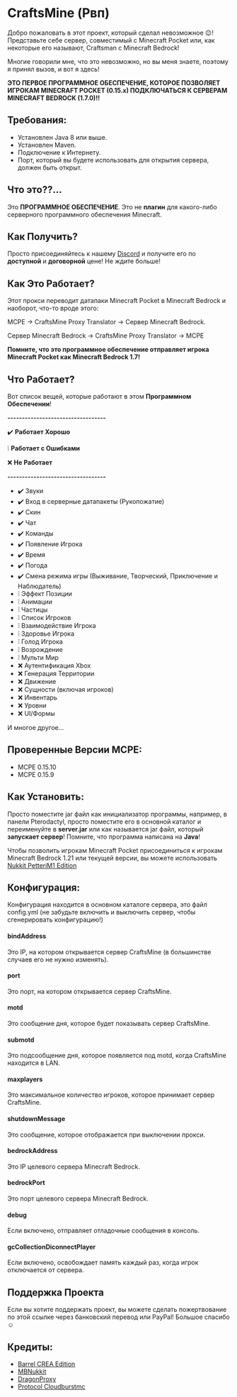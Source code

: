 # CraftsMine (Рвп)
Добро пожаловать в этот проект, который сделал невозможное 😉! Представьте себе сервер, совместимый с Minecraft Pocket или, как некоторые его называют, Craftsman с Minecraft Bedrock!

Многие говорили мне, что это невозможно, но вы меня знаете, поэтому я принял вызов, и вот я здесь!

**ЭТО ПЕРВОЕ ПРОГРАММНОЕ ОБЕСПЕЧЕНИЕ, КОТОРОЕ ПОЗВОЛЯЕТ ИГРОКАМ MINECRAFT POCKET (0.15.x) ПОДКЛЮЧАТЬСЯ К СЕРВЕРАМ MINECRAFT BEDROCK (1.7.0)!!**

## Требования:
- Установлен Java 8 или выше.
- Установлен Maven.
- Подключение к Интернету.
- Порт, который вы будете использовать для открытия сервера, должен быть открыт.

## Что это??...
Это **ПРОГРАММНОЕ ОБЕСПЕЧЕНИЕ**. Это не **плагин** для какого-либо серверного программного обеспечения Minecraft.

## Как Получить?
Просто присоединяйтесь к нашему [Discord](https://discord.com/invite/mrmHcwxXff) и получите его по **доступной** и **договорной** цене! Не ждите больше!

## Как Это Работает?
Этот прокси переводит датапаки Minecraft Pocket в Minecraft Bedrock и наоборот, что-то вроде этого:

MCPE -> CraftsMine Proxy Translator -> Сервер Minecraft Bedrock.

Сервер Minecraft Bedrock -> CraftsMine Proxy Translator -> MCPE

**Помните, что это программное обеспечение отправляет игрока Minecraft Pocket как Minecraft Bedrock 1.7!**

## Что Работает?
Вот список вещей, которые работают в этом **Программном Обеспечении**!

**----------------------------------**

✔️ **Работает Хорошо**

❕ **Работает с Ошибками**

❌ **Не Работает**

**----------------------------------**

  - ✔️ Звуки
  - ✔️ Вход в серверные датапакеты (Рукопожатие)
  - ✔️ Скин
  - ✔️ Чат
  - ✔️ Команды
  - ✔️ Появление Игрока
  - ✔️ Время
  - ✔️ Погода
  - ✔️ Смена режима игры (Выживание, Творческий, Приключение и Наблюдатель)
  - ❕ Эффект Позиции
  - ❕ Анимации
  - ❕ Частицы
  - ❕ Список Игроков
  - ❕ Взаимодействие Игрока
  - ❕ Здоровье Игрока
  - ❕ Голод Игрока
  - ❕ Возрождение
  - ❕ Мульти Мир
  - ❌ Аутентификация Xbox
  - ❌ Генерация Территории
  - ❌ Движение
  - ❌ Сущности (включая игроков)
  - ❌ Инвентарь
  - ❌ Уровни
  - ❌ UI/Формы

  И многое другое...

## Проверенные Версии MCPE:

 - MCPE 0.15.10
 - MCPE 0.15.9

## Как Установить:
Просто поместите jar файл как инициализатор программы, например, в панели Pterodactyl, просто поместите его в основной каталог и переименуйте в **server.jar** или как называется jar файл, который **запускает сервер**! Помните, что программа написана на **Java**!

Чтобы позволить игрокам Minecraft Pocket присоединиться к игрокам Minecraft Bedrock 1.21 или текущей версии, вы можете использовать [Nukkit PetteriM1 Edition](https://github.com/PetteriM1/NukkitPetteriM1Edition/)

## Конфигурация:
Конфигурация находится в основном каталоге сервера, это файл config.yml (не забудьте включить и выключить сервер, чтобы сгенерировать конфигурацию!)

#### bindAddress
Это IP, на котором открывается сервер CraftsMine (в большинстве случаев его не нужно изменять).

#### port
Это порт, на котором открывается сервер CraftsMine.

#### motd
Это сообщение дня, которое будет показывать сервер CraftsMine.

#### submotd
Это подсообщение дня, которое появляется под motd, когда CraftsMine находится в LAN.

#### maxplayers
Это максимальное количество игроков, которое принимает сервер CraftsMine.

#### shutdownMessage
Это сообщение, которое отображается при выключении прокси.

#### bedrockAddress
Это IP целевого сервера Minecraft Bedrock.

#### bedrockPort
Это порт целевого сервера Minecraft Bedrock.

#### debug
Если включено, отправляет отладочные сообщения в консоль.

#### gcCollectionDiconnectPlayer
Если включено, освобождает память каждый раз, когда игрок отключается от сервера.

## Поддержка Проекта

Если вы хотите поддержать проект, вы можете сделать пожертвование по этой ссылке через банковский перевод или PayPal!
Большое спасибо ☺️

## Кредиты:

  - [Barrel CREA Edition](https://github.com/Trollhunters501/Barrel-CREA-Edition/)
  - [MBNukkit](https://github.com/Trollhunters501/MBNukkit/)
  - [DragonProxy](https://github.com/robske110/DragonProxy/)
  - [Protocol Cloudburstmc](https://github.com/CloudburstMC/Protocol/)
